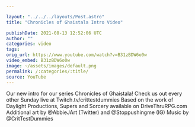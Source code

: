 ```yaml
---

layout: "../../../layouts/Post.astro"
title: "Chronicles of Ghaistala Intro Video"

publishDate: 2021-08-13 12:52:06 UTC
author: ""
categories: video
tags: 
orig_url: https://www.youtube.com/watch?v=B31zBDW6o0w
video_embed: B31zBDW6o0w
image: ~/assets/images/default.png
permalink: /:categories/:title/
source: YouTube
---
```

Our new intro for our series Chronicles of Ghaistala! Check us out every other Sunday live at Twitch.tv/crittestdummies Based on the work of Daylight Productions, Supers and Sorcery available on DriveThruRPG.com Additional art by @AbbieJArt (Twitter) and @Stoppushingme (IG) Music by @CritTestDummies
